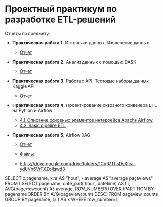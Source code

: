 # Проектный практикум по разработке ETL-решений

Отчеты по предмету:
- **Практическая работа 1.** Источники данных. Извлечение данных
  - [Отчет](https://github.com/BashkatovaAD/kurs_ETL_2024/blob/main/%D0%9F%D0%A0_1/%D0%9E%D1%82%D1%87%D0%B5%D1%82_%D0%9F%D0%A0_1_%D0%91%D0%B0%D1%88%D0%BA%D0%B0%D1%82%D0%BE%D0%B2_%D0%90%D0%BD%D0%BD%D0%B0_%D0%94%D0%B5%D0%BD%D0%B8%D1%81%D0%BE%D0%B2%D0%BD%D0%B0.ipynb)
- **Практическая работа 2.** Анализ данных с помощью DASK
  - [Отчет](https://github.com/BashkatovaAD/kurs_ETL_2024/blob/main/%D0%9F%D0%A0_2/%D0%9F%D0%A0_2_%D0%91%D0%B0%D1%88%D0%BA%D0%B0%D1%82%D0%BE%D0%B2%D0%B0_%D0%90%D0%BD%D0%BD%D0%B0_%D0%94%D0%B5%D0%BD%D0%B8%D1%81%D0%BE%D0%B2%D0%BD%D0%B0.ipynb)
- **Практическая работа 3.** Работа с API. Тестовые наборы данных Kaggle API
  - [Отчет](https://github.com/BashkatovaAD/kurs_ETL_2024/blob/main/%D0%9F%D0%A0_3/%D0%91%D0%B0%D1%88%D0%BA%D0%B0%D1%82%D0%BE%D0%B2%D0%B0_%D0%90%D0%BD%D0%BD%D0%B0_%D0%94%D0%B5%D0%BD%D0%B8%D1%81%D0%BE%D0%B2%D0%BD%D0%B0.ipynb)
- **Практическая работа 4.** Проектирование сквозного конвейера ETL на Python и Airflow
  - [4.1. Описание основных элементов интерфейса Apache Airflow](https://github.com/BashkatovaAD/kurs_ETL_2024/blob/main/%D0%9F%D0%A0_4/%D0%91%D0%B0%D1%88%D0%BA%D0%B0%D1%82%D0%BE%D0%B2%D0%B0_%D0%90%D0%BD%D0%BD%D0%B0_%D0%94%D0%B5%D0%BD%D0%B8%D1%81%D0%BE%D0%B2%D0%BD%D0%B0_%D0%9F%D0%A04.1.pdf)
  - [4.2. Basic pipeline ETL](https://github.com/BashkatovaAD/kurs_ETL_2024/blob/main/%D0%9F%D0%A0_4/%D0%91%D0%B0%D1%88%D0%BA%D0%B0%D1%82%D0%BE%D0%B2_%D0%90%D0%BD%D0%BD%D0%B0_%D0%94%D0%B5%D0%BD%D0%B8%D1%81%D0%BE%D0%B2%D0%BD%D0%B0_%D0%9F%D0%A04.2.ipynb)

- **Практическая работа 5.** Airflow DAG
  - [Отчет](https://github.com/BashkatovaAD/kurs_ETL_2024/blob/main/%D0%9F%D0%A0_5/%D0%91%D0%B0%D1%88%D0%BA%D0%B0%D1%82%D0%BE%D0%B2%D0%B0_%D0%90%D0%BD%D0%BD%D0%B0_%D0%94%D0%B5%D0%BD%D0%B8%D1%81%D0%BE%D0%B2%D0%BD%D0%B0_%D0%9F%D0%A05.pdf)
   - [Файлы](https://github.com/BashkatovaAD/kurs_ETL_2024/tree/main/%D0%9F%D0%A0_5)
 
   - https://drive.google.com/drive/folders/1CqR7ThsDsXIca-ydUVn6VrTXZqIlqwd3

SELECT x.pagename, x.hr AS "hour", x.average AS "average pageviews"
FROM (
SELECT
pagename,
date_part('hour', datetime) AS hr,
AVG(pageviewcount) AS average,
ROW_NUMBER() OVER (PARTITION BY pagename ORDER BY AVG(pageviewcount) 
DESC)
FROM pageview_counts
GROUP BY pagename, hr
) AS x
WHERE row_number=1;
